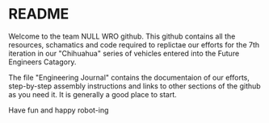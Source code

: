 # 

# 

# README

Welcome to the team NULL WRO github.
This github contains all the resources, schamatics and code required to replictae our efforts for the 7th iteration in our "Chihuahua" series of vehicles entered into the Future Engineers Catagory.

The file "Engineering Journal" contains the documentaion of our efforts, step-by-step assembly instructions and links to other sections of the github as you need it. It is generally a good place to start. 

Have fun and happy robot-ing

